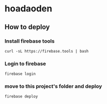 # hoadaoden
## How to deploy 
### Install firebase tools 
`
curl -sL https://firebase.tools | bash
`
### Login to firebase
`
firebase login
`
### move to this project's folder and deploy
`
firebase deploy
`

